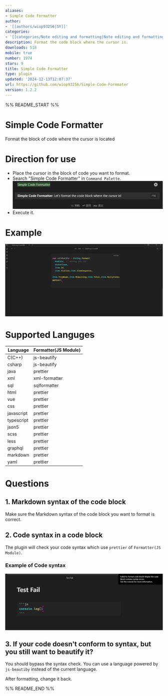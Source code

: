 ```yaml
---
aliases:
- Simple Code Formatter
author:
- '[[authors/wiop93256|SY]]'
categories:
- '[[categories/Note editing and formatting|Note editing and formatting]]'
description: Format the code block where the cursor is.
downloads: 518
mobile: true
number: 1974
stars: 9
title: Simple Code Formatter
type: plugin
updated: '2024-12-13T12:07:37'
url: https://github.com/wiop93256/Simple-Code-Formmater
version: 1.2.2
---
```


%% README_START %%

# Simple Code Formatter

Format the block of code where the cursor is located

# Direction for use

- Place the cursor in the block of code you want to format.
- Search "Simple Code Formatter" in `Command Palette`.
  ![alt text](https://raw.githubusercontent.com/wiop93256/Simple-Code-Formmater/HEAD/README_Attachments/image.png)
- Execute it.

# Example

![alt text](https://raw.githubusercontent.com/wiop93256/Simple-Code-Formmater/HEAD/README_Attachments/recording.gif)

# Supported Languges

| Language   | Formatter(JS Module) |
| ---------- | -------------------- |
| C(C++)     | js-beautify          |
| csharp     | js-beautify          |
| java       | prettier             |
| xml        | xml-formatter        |
| sql        | sqlformatter         |
| html       | prettier             |
| vue        | prettier             |
| css        | prettier             |
| javascript | prettier             |
| typescript | prettier             |
| json5      | prettier             |
| scss       | prettier             |
| less       | prettier             |
| graphql    | prettier             |
| markdown   | prettier             |
| yaml       | prettier             |

# Questions

## 1. Markdown syntax of the code block

Make sure the Markdown syntax of the code block you want to format is correct.

## 2. Code syntax in a code block

The plugin will check your code syntax which use `prettier` of `Formatter(JS Module)`.

### Example of Code syntax

![alt text](https://raw.githubusercontent.com/wiop93256/Simple-Code-Formmater/HEAD/README_Attachments/image-1.png)

## 3. If your code doesn't conform to syntax, but you still want to beautify it?

You should bypass the syntax check. You can use a language powered by `js-beautiby` instead of the current language.

After formatting, change it back.


%% README_END %%